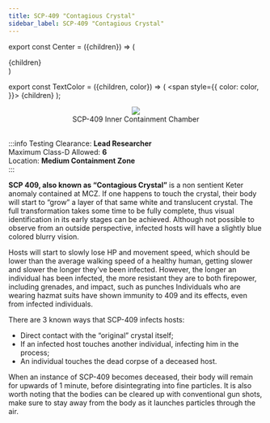 ```yaml
---
title: SCP-409 "Contagious Crystal"
sidebar_label: SCP-409 "Contagious Crystal"
---
```


export const Center = ({children}) => (
   <div
      style={{
         "textAlign": "center"
      }}>
      {children}
   </div>
)

export const TextColor = ({children, color}) => (
<span
style={{
      color: color,
    }}>
{children}
</span>
);

<Center><img src="https://imgur.com/7WKVopo.png"/></Center>
<Center>SCP-409 Inner Containment Chamber</Center>

<br />

:::info
Testing Clearance: <TextColor color="#735cff">**Lead Researcher**</TextColor> <br />
Maximum Class-D Allowed: <TextColor color="#FF6A00">**6**</TextColor> <br />
Location: <TextColor color="#ffd139">**Medium Containment Zone**</TextColor> <br />
:::

**SCP 409, also known as “Contagious Crystal”** is a non sentient Keter anomaly contained at MCZ. If one happens to touch the crystal, their body will start to “grow” a layer of that same white and translucent crystal. 
The full transformation takes some time to be fully complete, thus visual identification in its early stages can be achieved. Although not possible to observe from an outside perspective, infected hosts will have a slightly blue colored blurry vision.

Hosts will start to slowly lose HP and movement speed, which should be lower than the average walking speed of a healthy human, getting slower and slower the longer they’ve been infected. However, the longer an individual has been infected, the more resistant they are to both firepower, including grenades, and impact, such as punches Individuals who are wearing hazmat suits have shown immunity to 409 and its effects, even from infected individuals.

There are 3 known ways that SCP-409 infects hosts:
- Direct contact with the “original” crystal itself;
- If an infected host touches another individual, infecting him in the process;
- An individual touches the dead corpse of a deceased host.

When an instance of SCP-409 becomes deceased, their body will remain for upwards of 1 minute, before disintegrating into fine particles. It is also worth noting that the bodies can be cleared up with conventional gun shots, make sure to stay away from the body as it launches particles through the air.
